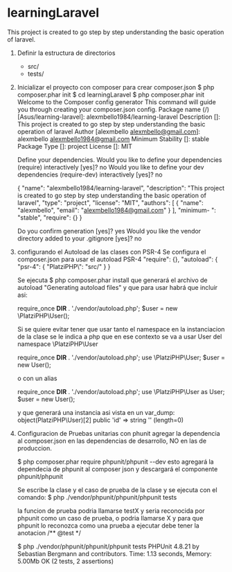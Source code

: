 # learningLaravel

This project is created to go step by step understanding the basic operation of laravel.

1. Definir la estructura de directorios
   + src/
   + tests/

2. Inicializar el proyecto con composer para crear composer.json
   $ php composer.phar init
   $ cd learningLaravel
   $ php composer.phar init
     Welcome to the Composer config generator
     This command will guide you through creating your composer.json config.
     Package name (<vendor>/<name>) [Asus/learning-laravel]: alexmbello1984/learning-laravel
     Description []: This project is created to go step by step understanding the basic operation of laravel
     Author [alexmbello <alexmbello@gmail.com>]: alexmbello <alexmbello1984@gmail.com>
     Minimum Stability []: stable
     Package Type []: project
     License []: MIT

     Define your dependencies.
     Would you like to define your dependencies (require) interactively [yes]? no
     Would you like to define your dev dependencies (require-dev) interactively [yes]? no

     {
         "name": "alexmbello1984/learning-laravel",
         "description": "This project is created to go step by step understanding the basic operation of laravel",
         "type": "project",
         "license": "MIT",
         "authors": [
            {
                "name": "alexmbello",
                "email": "alexmbello1984@gmail.com"
            }
         ],
         "minimum- ": "stable",
         "require": {}
     }

     Do you confirm generation [yes]? yes
     Would you like the vendor directory added to your .gitignore [yes]? no
3. configurando el Autoload de las clases con PSR-4
    Se configura el composer.json para usar el autoload PSR-4
    "require": {},
    "autoload": {
        "psr-4": {
            "PlatziPHP\\": "src/"
        }
    }
    
    Se ejecuta 
    $ php composer.phar install 
    que generará el archivo de autoload "Generating autoload files" y que para usar habrá que incluir asi:

    require_once __DIR__ . './vendor/autoload.php';
    $user = new \PlatziPHP\User();

    Si se quiere evitar tener que usar tanto el namespace en la instanciacion de la clase se le indica a php que en ese contexto se va a usar User del namespace \PlatziPHP\User

    require_once __DIR__ . './vendor/autoload.php';
    use \PlatziPHP\User;
    $user = new User();
    
    o con un alias

    require_once __DIR__ . './vendor/autoload.php';
    use \PlatziPHP\User as User;
    $user = new User();
    
    y que generará una instancia asi vista en un var_dump:
    object(PlatziPHP\User)[2]
    public 'id' => string '' (length=0)

4. Configuracion de Pruebas unitarias con phunit
   agregar la dependencia al composer.json en las dependencias de desarrollo, NO en las de produccion.
   
   $ php composer.phar require phpunit/phpunit --dev
   esto agregará la dependecia de phpunit al composer json y descargará el componente phpunit/phpunit

   Se escribe la clase y el caso de prueba de la clase
   y se ejecuta con el comando:
   $ php  ./vendor/phpunit/phpunit/phpunit tests
   
   la funcion de prueba podria llamarse testX y seria reconocida por phpunit como un caso de prueba, o podria llamarse X y para que phpunit lo reconozca como una prueba a ejecutar debe tener la anotacion /** @test */

   $ php  ./vendor/phpunit/phpunit/phpunit tests
     PHPUnit 4.8.21 by Sebastian Bergmann and contributors.
     Time: 1.13 seconds, Memory: 5.00Mb
     OK (2 tests, 2 assertions)
